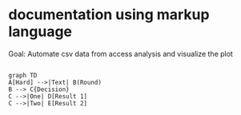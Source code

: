 # documentation using markup language
Goal: Automate csv data from access analysis and visualize the plot

```mermaid

graph TD
A[Hard] -->|Text| B(Round)
B --> C{Decision}
C -->|One| D[Result 1]
C -->|Two| E[Result 2]

```
